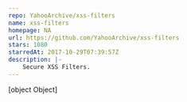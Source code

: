 ```yaml
---
repo: YahooArchive/xss-filters
name: xss-filters
homepage: NA
url: https://github.com/YahooArchive/xss-filters
stars: 1080
starredAt: 2017-10-29T07:39:57Z
description: |-
    Secure XSS Filters.
---
```


[object Object]
